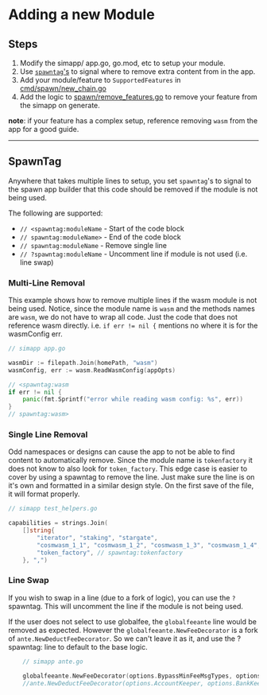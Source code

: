 # Adding a new Module

## Steps

1. Modify the simapp/ app.go, go.mod, etc to setup your module.
2. Use [`spawntag`'s](#spawntag) to signal where to remove extra content from in the app.
3. Add your module/feature to `SupportedFeatures` in [cmd/spawn/new_chain.go](../../cmd/spawn/new_chain.go)
4. Add the logic to [spawn/remove_features.go](../../spawn/remove_features.go) to remove your feature from the simapp on generate.

**note**: if your feature has a complex setup, reference removing `wasm` from the app for a good guide.

---

## SpawnTag

Anywhere that takes multiple lines to setup, you set `spawntag`'s to signal to the spawn app builder that this code should be removed if the module is not being used.

The following are supported:
- `// <spawntag:moduleName` - Start of the code block
- `// spawntag:moduleName>` - End of the code block
- `// spawntag:moduleName` - Remove single line
- `// ?spawntag:moduleName` - Uncomment line if module is not used (i.e. line swap)


### Multi-Line Removal

This example shows how to remove multiple lines if the wasm module is not being used. Notice, since the module name is `wasm` and the methods names are `wasm`, we do not have to wrap all code. Just the code that does not reference wasm directly. i.e. `if err != nil {` mentions no where it is for the wasmConfig err.

```go
// simapp app.go

wasmDir := filepath.Join(homePath, "wasm")
wasmConfig, err := wasm.ReadWasmConfig(appOpts)

// <spawntag:wasm
if err != nil {
    panic(fmt.Sprintf("error while reading wasm config: %s", err))
}
// spawntag:wasm>
```

### Single Line Removal

Odd namespaces or designs can cause the app to not be able to find content to automatically remove. Since the module name is `tokenfactory` it does not know to also look for `token_factory`. This edge case is easier to cover by using a spawntag to remove the line. Just make sure the line is on it's own and formatted in a similar design style. On the first save of the file, it will format properly.

```go
// simapp test_helpers.go

capabilities = strings.Join(
    []string{
        "iterator", "staking", "stargate",
        "cosmwasm_1_1", "cosmwasm_1_2", "cosmwasm_1_3", "cosmwasm_1_4",
        "token_factory", // spawntag:tokenfactory
    }, ",")
```

### Line Swap

If you wish to swap in a line (due to a fork of logic), you can use the `?` spawntag. This will uncomment the line if the module is not being used.

If the user does not select to use globalfee, the `globalfeeante` line would be removed as expected. However the `globalfeeante.NewFeeDecorator` is a fork of `ante.NewDeductFeeDecorator`. So we can't leave it as it, and use the ?spawntag: line to default to the base logic.

```go
    // simapp ante.go

    globalfeeante.NewFeeDecorator(options.BypassMinFeeMsgTypes, options.GlobalFeeKeeper, options.StakingKeeper, 2_000_000),
    //ante.NewDeductFeeDecorator(options.AccountKeeper, options.BankKeeper, options.FeegrantKeeper, options.TxFeeChecker), // ?spawntag:globalfee
```
